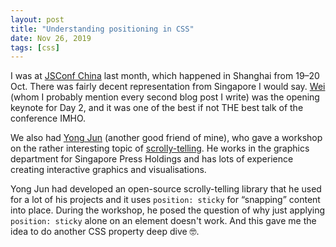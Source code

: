 ```yaml
---
layout: post
title: "Understanding positioning in CSS"
date: Nov 26, 2019
tags: [css]
---
```

I was at [JSConf China](https://2019.jsconfchina.com/) last month, which happened in Shanghai from 19–20 Oct. There was fairly decent representation from Singapore I would say. [Wei](https://uuei.io/) (whom I probably mention every second blog post I write) was the opening keynote for Day 2, and it was one of the best if not THE best talk of the conference IMHO.

We also had [Yong Jun](https://github.com/yongjun21/) (another good friend of mine), who gave a workshop on the rather interesting topic of [scrolly-telling](https://webflow.com/blog/scrollytelling-guide). He works in the graphics department for Singapore Press Holdings and has lots of experience creating interactive graphics and visualisations.

Yong Jun had developed an open-source scrolly-telling library that he used for a lot of his projects and it uses `position: sticky` for “snapping” content into place. During the workshop, he posed the question of why just applying `position: sticky` alone on an element doesn't work. And this gave me the idea to do another CSS property deep dive <span class="emoji" role="img" tabindex="0" aria-label="nerd face">&#x1F913;</span>.

## 